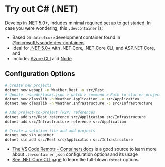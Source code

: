 # Try out C# (.NET)

Develop in .NET 5.0+, includes minimal required set up to get started. In case you were wondering, this `.devcontainer` is:

- Based on `dotnetcore` development container found in [@microsoft/vscode-dev-containers][devcontainers-repo]
- Ideal for [.NET 5.0+][dotnet-sdk-docker-image] with .NET Core, .NET Core CLI, and ASP.NET Core, and
- Includes [Azure CLI][azure-cli-docs] and [Node][node-js-docs]

## Configuration Options

```bash
# Create new projects
dotnet new webapi -n Weather.Rest -o src/Rest
# Update .vscode/tasks.json > watch > command > Path to starter project.
dotnet new classlib -n Weather.Application -o src/Application
dotnet new classlib -n Weather.Infrastructure -o src/Infrastructure
```

```bash
# Add project-to-project (P2P) references
dotnet add src/Rest reference src/Application src/Infrastructure
dotnet add src/Infrastructure reference src/Application
```

```bash
# Create a solution file and add projects
dotnet new sln Weather
dotnet sln add src/Rest src/Application src/Infrastructure
```

- [The VS Code Remote - Containers docs][vscode-remote-docs] is a good source to learn more about `.devcontainer.json` configuration options and its usage.
- [See .NET Core CLI page][dotnet-core-cli-docs] to learn the full-blown `dotnet` options.

[devcontainers-repo]: https://github.com/microsoft/vscode-dev-containers
[dotnet-sdk-docker-image]: https://hub.docker.com/_/microsoft-dotnet-sdk/
[azure-cli-docs]: https://docs.microsoft.com/en-us/cli/azure/get-started-with-azure-cli
[node-js-docs]: https://nodejs.dev/learn
[vscode-remote-docs]: https://code.visualstudio.com/docs/remote/containers
[dotnet-core-cli-docs]: https://docs.microsoft.com/en-us/dotnet/core/tools/
